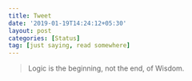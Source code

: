 ```yaml
---
title: Tweet
date: '2019-01-19T14:24:12+05:30'
layout: post
categories: [Status]
tag: [just saying, read somewhere]
---
```


<blockquote>Logic is the beginning, not the end, of Wisdom.</blockquote>